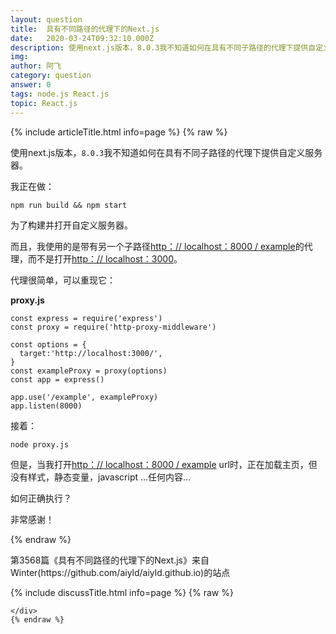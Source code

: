 ```yaml
---
layout: question
title:  具有不同路径的代理下的Next.js
date:   2020-03-24T09:32:10.000Z
description: 使用next.js版本，8.0.3我不知道如何在具有不同子路径的代理下提供自定义服务器。我正在做：npm run build && npm sta...
img: 
author: 阿飞
category: question
answer: 0
tags: node.js React.js
topic: React.js
---
```

<div class="article-root">
  <div class="article">
    {% include articleTitle.html info=page %}
    {% raw %}
    <div class="article-content"><p><font style="vertical-align: inherit;"><font style="vertical-align: inherit;">使用next.js版本，</font></font><code>8.0.3</code><font style="vertical-align: inherit;"><font style="vertical-align: inherit;">我不知道如何在具有不同子路径的代理下提供自定义服务器。</font></font></p>

<p><font style="vertical-align: inherit;"><font style="vertical-align: inherit;">我正在做：</font></font></p>

<p><code>npm run build &amp;&amp; npm start</code></p>

<p><font style="vertical-align: inherit;"><font style="vertical-align: inherit;">为了构建并打开自定义服务器。</font></font></p>

<p><font style="vertical-align: inherit;"><font style="vertical-align: inherit;">而且</font><font style="vertical-align: inherit;">，我使用的是带有另一个子路径</font><a href="http://localhost:8000/example" rel="nofollow noreferrer"><font style="vertical-align: inherit;">http：// localhost：8000 / example</font></a><font style="vertical-align: inherit;">的代理，</font><font style="vertical-align: inherit;">而不是打开</font></font><a href="http://localhost:3000" rel="nofollow noreferrer"><font style="vertical-align: inherit;"><font style="vertical-align: inherit;">http：// localhost：3000</font></font></a><font style="vertical-align: inherit;"><font style="vertical-align: inherit;">。</font></font><a href="http://localhost:8000/example" rel="nofollow noreferrer"><font style="vertical-align: inherit;"></font></a><font style="vertical-align: inherit;"></font></p>

<p><font style="vertical-align: inherit;"><font style="vertical-align: inherit;">代理很简单，可以重现它：</font></font></p>

<p><strong><font style="vertical-align: inherit;"><font style="vertical-align: inherit;">proxy.js</font></font></strong></p>

<pre><code>const express = require('express')<font></font>
const proxy = require('http-proxy-middleware')<font></font>
<font></font>
const options = {<font></font>
  target:'http://localhost:3000/',<font></font>
}<font></font>
const exampleProxy = proxy(options)<font></font>
const app = express()<font></font>
<font></font>
app.use('/example', exampleProxy)<font></font>
app.listen(8000)<font></font>
</code></pre>

<p><font style="vertical-align: inherit;"><font style="vertical-align: inherit;">接着：</font></font></p>

<pre><code>node proxy.js
</code></pre>

<p><font style="vertical-align: inherit;"><font style="vertical-align: inherit;">但是，当我打开</font></font><a href="http://localhost:8000/example" rel="nofollow noreferrer"><font style="vertical-align: inherit;"><font style="vertical-align: inherit;">http：// localhost：8000 / example</font></font></a><font style="vertical-align: inherit;"><font style="vertical-align: inherit;"> url时，正在加载主页，但没有样式，静态变量，javascript ...任何内容...</font></font></p>

<p><font style="vertical-align: inherit;"><font style="vertical-align: inherit;">如何正确执行？</font></font></p>

<p><font style="vertical-align: inherit;"><font style="vertical-align: inherit;">非常感谢！</font></font></p></div>
    {% endraw %}
  </div>
  <p class="winter_mark">第3568篇《具有不同路径的代理下的Next.js》来自Winter(https://github.com/aiyld/aiyld.github.io)的站点</p>
  <div class="discuss-wrapper">
    {% include discussTitle.html info=page %}
    {% raw %}
    <div class="discuss-list">
    
    </div>
    {% endraw %}
  </div>
<div>
